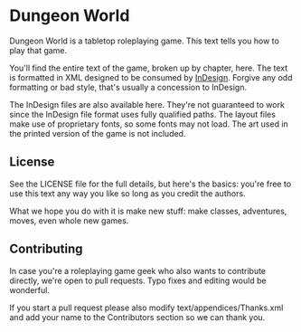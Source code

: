 # Dungeon World
Dungeon World is a tabletop roleplaying game. This text tells you how to play that game.

You'll find the entire text of the game, broken up by chapter, here. The text is formatted in XML designed to be consumed by [InDesign](http://www.adobe.com/products/indesign.html). Forgive any odd formatting or bad style, that's usually a concession to InDesign.

The InDesign files are also available here. They're not guaranteed to work since the InDesign file format uses fully qualified paths. The layout files make use of proprietary fonts, so some fonts may not load. The art used in the printed version of the game is not included.

## License
See the LICENSE file for the full details, but here's the basics: you're free to use this text any way you like so long as you credit the authors.

What we hope you do with it is make new stuff: make classes, adventures, moves, even whole new games.

## Contributing
In case you're a roleplaying game geek who also wants to contribute directly, we're open to pull requests. Typo fixes and editing would be wonderful.

If you start a pull request please also modify text/appendices/Thanks.xml and add your name to the Contributors section so we can thank you.
